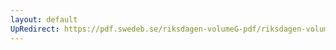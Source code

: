 ```yaml
---
layout: default
UpRedirect: https://pdf.swedeb.se/riksdagen-volumeG-pdf/riksdagen-volumeG-pdf/data/199798/reg_199798/reg_199798_0192.pdf
---
```

